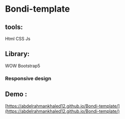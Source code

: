 # Bondi-template
## tools:
Html CSS Js
## Library:
WOW Bootstrap5
### Responsive design
## Demo :
[https://abdelrahmankhaled12.github.io/Bondi-template/](https://abdelrahmankhaled12.github.io/Bondi-template/)

